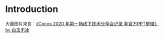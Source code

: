 # Introduction

大量图片来自：[《Cocos 2020 年第一场线下技术分享会记录 非官方PPT整理》 by 白玉无冰](https://mp.weixin.qq.com/s/pB2UUcYETYyfI37QlHmnMQ)

